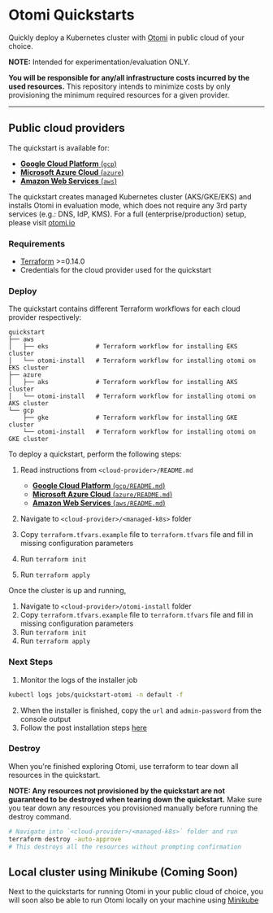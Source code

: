 # Otomi Quickstarts

Quickly deploy a Kubernetes cluster with [Otomi](https://github.com/redkubes/otomi-core) in public cloud of your choice.

**NOTE:** Intended for experimentation/evaluation ONLY.

**You will be responsible for any/all infrastructure costs incurred by the used resources.**
This repository intends to minimize costs by only provisioning the minimum required resources for a given provider.

---

## Public cloud providers

The quickstart is available for:

- [**Google Cloud Platform** (`gcp`)](./gcp)
- [**Microsoft Azure Cloud** (`azure`)](./azure)
- [**Amazon Web Services** (`aws`)](./aws)

The quickstart creates managed Kubernetes cluster (AKS/GKE/EKS) and installs Otomi in evaluation mode, which does not require any 3rd party services (e.g.: DNS, IdP, KMS). For a full (enterprise/production) setup, please visit [otomi.io](https://otomi.io)

### Requirements

- [Terraform](https://learn.hashicorp.com/tutorials/terraform/install-cli) >=0.14.0
- Credentials for the cloud provider used for the quickstart

### Deploy

The quickstart contains different Terraform workflows for each cloud provider respectively:

```
quickstart
├── aws
│   ├── eks             # Terraform workflow for installing EKS cluster
│   └── otomi-install   # Terraform workflow for installing otomi on EKS cluster
├── azure
│   ├── aks             # Terraform workflow for installing AKS cluster
│   └── otomi-install   # Terraform workflow for installing otomi on AKS cluster
└── gcp
    ├── gke             # Terraform workflow for installing GKE cluster
    └── otomi-install   # Terraform workflow for installing otomi on GKE cluster
```

To deploy a quickstart, perform the following steps:

1. Read instructions from `<cloud-provider>/README.md`

    - [**Google Cloud Platform** (`gcp/README.md`)](./gcp/README.md)
    - [**Microsoft Azure Cloud** (`azure/README.md`)](./azure/README.md)
    - [**Amazon Web Services** (`aws/README.md`)](./aws/README.md)

2. Navigate to `<cloud-provider>/<managed-k8s>` folder
3. Copy `terraform.tfvars.example` file to `terraform.tfvars` file and fill in missing configuration parameters
4. Run `terraform init`
5. Run `terraform apply`

Once the cluster is up and running,

1. Navigate to `<cloud-provider>/otomi-install` folder
2. Copy `terraform.tfvars.example` file to `terraform.tfvars` file and fill in missing configuration parameters
3. Run `terraform init`
4. Run `terraform apply`

### Next Steps

1. Monitor the logs of the installer job

```bash
kubectl logs jobs/quickstart-otomi -n default -f
```

2. When the installer is finished, copy the `url` and `admin-password` from the console output
3. Follow the post installation steps [here](https://otomi.io/docs/installation/post-install)

### Destroy

When you're finished exploring Otomi, use terraform to tear down all resources in the quickstart.

**NOTE: Any resources not provisioned by the quickstart are not guaranteed to be destroyed when tearing down the quickstart.**
Make sure you tear down any resources you provisioned manually before running the destroy command.

```bash
# Navigate into `<cloud-provider>/<managed-k8s>` folder and run
terraform destroy -auto-approve
# This destroys all the resources without prompting confirmation
```

## Local cluster using Minikube (Coming Soon)

Next to the quickstarts for running Otomi in your public cloud of choice, you will soon also be able to run Otomi locally on your machine using [Minikube](https://minikube.sigs.k8s.io/docs/start/)
